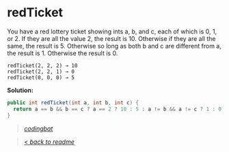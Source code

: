 # redTicket

You have a red lottery ticket showing ints a, b, and c, each of which is 0, 1, or 2. If they are all the value 2, the result is 10. Otherwise if they are all the same, the result is 5. Otherwise so long as both b and c are different from a, the result is 1. Otherwise the result is 0.

```
redTicket(2, 2, 2) → 10
redTicket(2, 2, 1) → 0
redTicket(0, 0, 0) → 5
```

**Solution:**

```java
public int redTicket(int a, int b, int c) {
  return a == b && b == c ? a == 2 ? 10 : 5 : a != b && a != c ? 1 : 0;
}
```

> _[codingbat](http://codingbat.com/prob/p170833)_

> [< _back to readme_](FINDREPLACEREADME)
